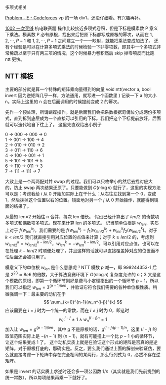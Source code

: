 多项式相关

[Problem - E - Codeforces](https://codeforces.com/contest/1936/problem/E)
vp 的一场 div1，还没仔细看。有兴趣再补。

[1002 一次买够](https://acm.hdu.edu.cn/contest/problem?cid=1156&pid=1002) 杭电联赛题
操作比较接近多项式卷积，但是下标是模素数 P 意义下乘法。模素数 P 必有原根，找出来后把原下标都写成原根的幂次，从而在 $1,2,\cdots,P-1$ 和 $1,2,\cdots,P-1$ 之间建立一个一一映射，就能把乘法变成加法了。
还有个经验是可以在计算多项式乘法的时候检验一下非零项数，即其中一个多项式非常稀疏以至于只有两三项的情况，这个时候暴力卷积然后 skip 掉零项反而比跑 ntt 更快。


## NTT 模板

主要的部分就是算一个特殊的矩阵乘向量得到的向量
void ntt(vector a, bool invert 因为逆矩阵几乎一样，方法通用，就写进一个函数里 )
记录一下 a 的大小 n。实际上这里的 n 会在后面调用的时候提前变成 2 的幂次。

先作一个预处理，所谓蝴蝶操作。就是后面我们会把系数根据奇偶位分成两份多项式，直到拆到底层成为一个直接可以引用的下标。我们把这个下标提前放好，后面就可以迭代地自下往上了。
这里先直观给出小例子

0 → 000 → 000 → 0  
1 → 001 → 100 → 4  
2 → 010 → 010 → 2  
3 → 011 → 110 → 6  
4 → 100 → 001 → 1  
5 → 101 → 101 → 5  
6 → 110 → 011 → 3  
7 → 111 → 111 → 7

大致上是一个两两配对并 swap 的过程。我们可以只枚举小的然后去找对应大的，防止 swap 两次结果还原了。只要能做到 $O(n\log n)$ 就行了，这里的实现方法可以是：考虑我给 $i$ 从 $0$ 开始加实际上在干什么：从右往左找到第一个 0，变成 1，然后抹掉这个位置以右的位置。镜面地对另一个 $j$ 从 $0$ 开始操作，就能得到镜面的结果了。

从最短 len=2 开始往 n 合并，每次 len 倍长。
假设已经计算出了 $len/2$ 的奇数项多项式和偶数项多项式。现在来计算 len 的多项式。
记当前单位根是 $w_{len}$，实质上对于 $f(w_{len}^{k})$，我们需要的是 $f(w_{len}^{k}) = f_1(w_{len/2}^{k}) +w_{len}^{k}f_2(w_{len/2}^{k})$。对于 $k<len/2$ 我们就直接引用对应位置的点值来计算；对于 $k\ge len/2$ 的，考虑到 $w_{len/2}^{k} = w_{len/2}^{k-len/2}$，$w_{len}^{k} = -w_{len}^{k-len/2}$，可以引用对应点值，也可以在在处理 $k-len/2$ 时顺便处理了，并且这样的话就可以直接覆盖掉对应的位置而不怕后面还会被引用了。

模意义下的单位根 $w_{len}$ 是什么意思呢？NTT 模数 $p$ 减一，即 998244353-1 后是 $2^{23}\approx 8e6$ 的倍数，大于算法竞赛环境下 $O(n\log n)$ 复杂度允许的 $n$；$3$ 又是这个模数的原根，即第一个循环节刚好是费马小定理指出的一个循环节 $p-1$，所以我们可以指定 $w_{len} = 3^{(p-1)/len}$，并验证它符合我们需要的各种单位根性质。稍微强调一下：最主要的动机在于
$$
\sum_{k=0}^{n-1}(w_n^{i-j})^{k}
$$
应该需要在 $i=j$ 时为一个统一的常数，而在 $i\not=j$ 时为 $0$，即这时
$$
w_{n}^{i-j}\not= 1 \land w_{n}^{(i-j)n}=1
$$
加入让 $w_{len}=g^{(p-1)/len}$，其中 $g$ 不是原根的话，$g^{(i-j)(p-1)/n}$，这里 $(i-j)$ 的取值范围实际上是 $-(n-1)$ 到 $(n-1)$，就有可能撞上一个比 $p-1$ 小的循环节，让这个结果变成 $1$ 了。
这个动机实质上就是在验证这个形式的矩阵是否真的是逆矩阵。对于原根打底的，那确实是。反之，要么我们通过上面的解剖来验证伪，要么就直接考虑一下矩阵中存在完全相同的某两行，那么行列式为 $0$，必然不存在逆矩阵。


如果是 invert 的话实质上求逆时还会多一项公因数 $1/n$（其实就是我们先前提到的统一常数），所以每项结果再乘一下就好了。
